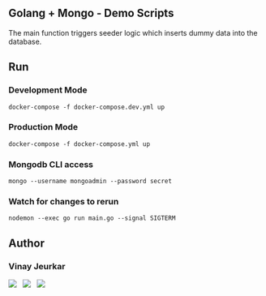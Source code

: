 ## Golang + Mongo - Demo Scripts
The main function triggers seeder logic which inserts dummy data into the database.

## Run

### Development Mode
```
docker-compose -f docker-compose.dev.yml up
```

### Production Mode
```
docker-compose -f docker-compose.yml up
```

### Mongodb CLI access
```
mongo --username mongoadmin --password secret
```


### Watch for changes to rerun
```
nodemon --exec go run main.go --signal SIGTERM
```


## Author
### Vinay Jeurkar

<p>
  <a href="https://www.linkedin.com/in/vinay-jeurkar/" rel="nofollow noreferrer" style="text-decoration:none;"><img src="https://img.shields.io/badge/LinkedIn-0077B5?style=flat&logo=linkedin&logoColor=white" /></a> 
	&nbsp; 
  <a href="https://github.com/vinay03" rel="nofollow noreferrer" style="text-decoration:none;"><img src="https://img.shields.io/badge/GitHub-100000?style=flat&logo=github&logoColor=white" /></a> 
	&nbsp; 
  <a href="https://twitter.com/Vinay_Jeurkar" rel="nofollow noreferrer" style="text-decoration:none;"><img src="https://img.shields.io/badge/Twitter-1DA1F2?style=flat&logo=twitter&logoColor=white" /></a>
</p>